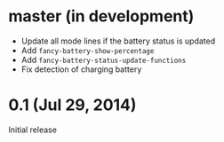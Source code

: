 master (in development)
=======================

- Update all mode lines if the battery status is updated
- Add `fancy-battery-show-percentage`
- Add `fancy-battery-status-update-functions`
- Fix detection of charging battery

0.1 (Jul 29, 2014)
==================

Initial release
